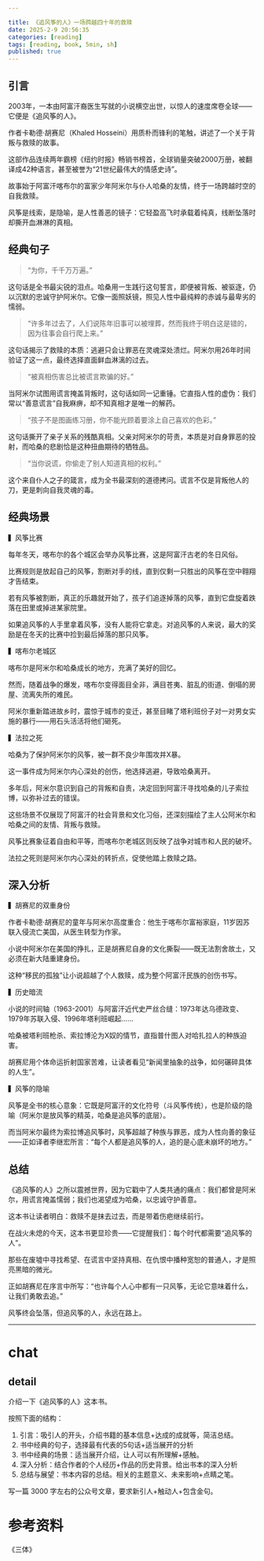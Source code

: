```yaml
---

title: 《追风筝的人》一场跨越四十年的救赎
date: 2025-2-9 20:56:35 
categories: [reading]
tags: [reading, book, 5min, sh]
published: true
---
```


## 引言

2003年，一本由阿富汗裔医生写就的小说横空出世，以惊人的速度席卷全球——它便是《追风筝的人》。

作者卡勒德·胡赛尼（Khaled Hosseini）用质朴而锋利的笔触，讲述了一个关于背叛与救赎的故事。

这部作品连续两年霸榜《纽约时报》畅销书榜首，全球销量突破2000万册，被翻译成42种语言，甚至被誉为“21世纪最伟大的情感史诗”。

故事始于阿富汗喀布尔的富家少年阿米尔与仆人哈桑的友情，终于一场跨越时空的自我救赎。

风筝是线索，是隐喻，是人性善恶的镜子：它轻盈高飞时承载着纯真，线断坠落时却撕开血淋淋的真相。

## 经典句子

> “为你，千千万万遍。”

这句话是全书最尖锐的泪点。哈桑用一生践行这句誓言，即便被背叛、被驱逐，仍以沉默的忠诚守护阿米尔。它像一面照妖镜，照见人性中最纯粹的赤诚与最卑劣的懦弱。

> “许多年过去了，人们说陈年旧事可以被埋葬，然而我终于明白这是错的，因为往事会自行爬上来。”

这句话揭示了救赎的本质：逃避只会让罪恶在灵魂深处溃烂。阿米尔用26年时间验证了这一点，最终选择直面鲜血淋漓的过去。

> “被真相伤害总比被谎言欺骗的好。”

当阿米尔试图用谎言掩盖背叛时，这句话如同一记重锤。它直指人性的虚伪：我们常以“善意谎言”自我麻痹，却不知真相才是唯一的解药。

> “孩子不是图画练习册，你不能光顾着要涂上自己喜欢的色彩。”

这句话撕开了亲子关系的残酷真相。父亲对阿米尔的苛责，本质是对自身罪恶的投射，而哈桑的悲剧恰是这种扭曲期待的牺牲品。

> “当你说谎，你偷走了别人知道真相的权利。”

这个来自仆人之子的箴言，成为全书最深刻的道德拷问。谎言不仅是背叛他人的刀，更是刺向自我灵魂的毒。

## 经典场景

▍风筝比赛

每年冬天，喀布尔的各个城区会举办风筝比赛，这是阿富汗古老的冬日风俗。

比赛规则是放起自己的风筝，割断对手的线，直到仅剩一只胜出的风筝在空中翱翔才告结束。

若有风筝被割断，真正的乐趣就开始了，孩子们追逐掉落的风筝，直到它盘旋着跌落在田里或掉进某家院里。

如果追风筝的人手里拿着风筝，没有人能将它拿走。对追风筝的人来说，最大的奖励是在冬天的比赛中捡到最后掉落的那只风筝。

▍喀布尔老城区

喀布尔是阿米尔和哈桑成长的地方，充满了美好的回忆。

然而，随着战争的爆发，喀布尔变得面目全非，满目苍夷、脏乱的街道、倒塌的房屋、流离失所的难民。

阿米尔重新踏进故乡时，震惊于城市的变迁，甚至目睹了塔利班份子对一对男女实施的暴行——用石头活活将他们砸死。

▍法拉之死

哈桑为了保护阿米尔的风筝，被一群不良少年围攻并X暴。

这一事件成为阿米尔内心深处的创伤，他选择逃避，导致哈桑离开。

多年后，阿米尔意识到自己的背叛和自责，决定回到阿富汗寻找哈桑的儿子索拉博，以弥补过去的错误。

这些场景不仅展现了阿富汗的社会背景和文化习俗，还深刻描绘了主人公阿米尔和哈桑之间的友情、背叛与救赎。

风筝比赛象征着自由和平等，而喀布尔老城区则反映了战争对城市和人民的破坏。

法拉之死则是阿米尔内心深处的转折点，促使他踏上救赎之路。

## 深入分析

▍胡赛尼的双重身份

作者卡勒德·胡赛尼的童年与阿米尔高度重合：他生于喀布尔富裕家庭，11岁因苏联入侵流亡美国，从医生转型为作家。

小说中阿米尔在美国的挣扎，正是胡赛尼自身的文化撕裂——既无法割舍故土，又必须在新大陆重建身份。

这种“移民的孤独”让小说超越了个人救赎，成为整个阿富汗民族的创伤书写。

▍历史暗流

小说的时间轴（1963-2001）与阿富汗近代史严丝合缝：1973年达乌德政变、1979年苏联入侵、1996年塔利班崛起……

哈桑被塔利班枪杀、索拉博沦为X奴的情节，直指普什图人对哈扎拉人的种族迫害。

胡赛尼用个体命运折射国家苦难，让读者看见“新闻里抽象的战争，如何碾碎具体的人生”。

▍风筝的隐喻

风筝是全书的核心意象：它既是阿富汗的文化符号（斗风筝传统），也是阶级的隐喻（阿米尔是放风筝的精英，哈桑是追风筝的底层）。

而当阿米尔最终为索拉博追风筝时，风筝超越了种族与罪恶，成为人性向善的象征——正如译者李继宏所言：“每个人都是追风筝的人，追的是心底未崩坏的地方。”

## 总结

《追风筝的人》之所以震撼世界，因为它戳中了人类共通的痛点：我们都曾是阿米尔，用谎言掩盖懦弱；我们也渴望成为哈桑，以忠诚守护善意。

这本书让读者明白：救赎不是抹去过去，而是带着伤疤继续前行。

在战火未熄的今天，这本书更显珍贵——它提醒我们：每个时代都需要“追风筝的人”。

那些在废墟中寻找希望、在谎言中坚持真相、在仇恨中播种宽恕的普通人，才是照亮黑暗的微光。

正如胡赛尼在序言中所写：“也许每个人心中都有一只风筝，无论它意味着什么，让我们勇敢去追。”

风筝终会坠落，但追风筝的人，永远在路上。

-------------------------------------------------------------------------------------------

# chat

## detail

介绍一下《追风筝的人》这本书。

按照下面的结构：

1. 引言：吸引人的开头，介绍书籍的基本信息+达成的成就等，简洁总结。
2. 书中经典的句子，选择最有代表的5句话+适当展开的分析
3. 书中经典的场景：适当展开介绍，让人可以有所理解+感触。
4. 深入分析：结合作者的个人经历+作品的历史背景。给出书本的深入分析
5. 总结与展望：书本内容的总结。相关的主题意义、未来影响+点睛之笔。

写一篇 3000 字左右的公众号文章，要求新引人+触动人+包含金句。


# 参考资料

 《三体》

